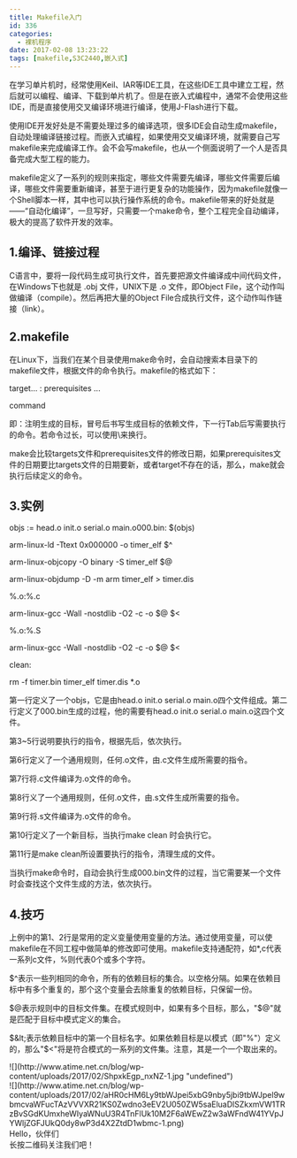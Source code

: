 ```yaml
---
title: Makefile入门
id: 336
categories:
  - 裸机程序
date: 2017-02-08 13:23:22
tags: [makefile,S3C2440,嵌入式]
---
```


<section data-role="outer"><section class="_135editor" data-tools="135编辑器" data-id="84261"><section class="layout"><section><section></section><section></section></section><section class="135brush" data-style="color: rgb(51, 51, 51); font-size: 1em; line-height: 1.75em; word-break: break-all; word-wrap: break-word; text-align: justify;">在学习单片机时，经常使用Keil、IAR等IDE工具，在这些IDE工具中建立工程，然后就可以编程、编译、下载到单片机了。但是在嵌入式编程中，通常不会使用这些IDE，而是直接使用交叉编译环境进行编译，使用J-Flash进行下载。

使用IDE开发好处是不需要处理过多的编译选项，很多IDE会自动生成makefile，自动处理编译链接过程。而嵌入式编程，如果使用交叉编译环境，就需要自己写makefile来完成编译工作。会不会写makefile，也从一个侧面说明了一个人是否具备完成大型工程的能力。

makefile定义了一系列的规则来指定，哪些文件需要先编译，哪些文件需要后编译，哪些文件需要重新编译，甚至于进行更复杂的功能操作，因为makefile就像一个Shell脚本一样，其中也可以执行操作系统的命令。makefile带来的好处就是——“自动化编译”，一旦写好，只需要一个make命令，整个工程完全自动编译，极大的提高了软件开发的效率。

</section><section><section></section></section></section></section><section class="_135editor" data-tools="135编辑器" data-id="33">

## <span class="autonum" title="" data-original-title="">1.</span>编译、链接过程

</section><section class="_135editor" data-tools="135编辑器" data-id="84261"><section class="layout"><section><section></section><section></section></section><section class="135brush" data-style="color: rgb(51, 51, 51); font-size: 1em; line-height: 1.75em; word-break: break-all; word-wrap: break-word; text-align: justify;">C语言中，要将一段代码生成可执行文件，首先要把源文件编译成中间代码文件，在Windows下也就是 .obj 文件，UNIX下是 .o 文件，即Object File，这个动作叫做编译（compile）。然后再把大量的Object File合成执行文件，这个动作叫作链接（link）。</section><section><section></section></section></section></section><section class="_135editor" data-tools="135编辑器" data-id="33">

## <span class="autonum" title="" data-original-title="">2.</span>**makefile**

</section><section class="_135editor" data-tools="135编辑器" data-id="84261"><section class="layout"><section><section></section><section></section></section><section class="135brush" data-style="color: rgb(51, 51, 51); font-size: 1em; line-height: 1.75em; word-break: break-all; word-wrap: break-word; text-align: justify;">在Linux下，当我们在某个目录使用make命令时，会自动搜索本目录下的makefile文件，根据文件的命令执行。makefile的格式如下：

target... : prerequisites ...

command

即：注明生成的目标，冒号后书写生成目标的依赖文件，下一行Tab后写需要执行的命令。若命令过长，可以使用\来换行。

make会比较targets文件和prerequisites文件的修改日期，如果prerequisites文件的日期要比targets文件的日期要新，或者target不存在的话，那么，make就会执行后续定义的命令。

</section><section><section></section></section></section></section><section class="_135editor" data-tools="135编辑器" data-id="33">

## <span class="autonum" title="" data-original-title="">3.</span>**实例**

</section><section class="_135editor" data-tools="135编辑器" data-id="86412"><section><section><section class="135brush">objs := head.o init.o serial.o main.o000.bin: $(objs)

arm-linux-ld -Ttext 0x000000 -o timer_elf $^

arm-linux-objcopy -O binary -S timer_elf $@

arm-linux-objdump -D -m arm timer_elf &gt; timer.dis

%.o:%.c

arm-linux-gcc -Wall -nostdlib -O2 -c -o $@ $&lt;

%.o:%.S

arm-linux-gcc -Wall -nostdlib -O2 -c -o $@ $&lt;

clean:

rm -f timer.bin timer_elf timer.dis *.o

</section></section></section></section><section class="_135editor" data-tools="135编辑器" data-id="84261"><section class="layout"><section><section></section><section></section></section><section class="135brush" data-style="color: rgb(51, 51, 51); font-size: 1em; line-height: 1.75em; word-break: break-all; word-wrap: break-word; text-align: justify;">第一行定义了一个objs，它是由head.o init.o serial.o main.o四个文件组成。第二行定义了000.bin生成的过程，他的需要有head.o init.o serial.o main.o这四个文件。

第3~5行说明要执行的指令，根据先后，依次执行。

第6行定义了一个通用规则，任何.o文件，由.c文件生成所需要的指令。

第7行将.c文件编译为.o文件的命令。

第8行义了一个通用规则，任何.o文件，由.s文件生成所需要的指令。

第9行将.s文件编译为.o文件的命令。

第10行定义了一个新目标，当执行make clean 时会执行它。

第11行是make clean所设置要执行的指令，清理生成的文件。

当执行make命令时，自动会执行生成000.bin文件的过程，当它需要某一个文件时会查找这个文件生成的方法，依次执行。

</section><section><section></section></section></section></section><section class="_135editor" data-tools="135编辑器" data-id="33">

## <span class="autonum" title="" data-original-title="">4.</span>技巧

</section><section class="_135editor" data-tools="135编辑器" data-id="84261"><section class="layout"><section><section></section><section></section></section><section class="135brush" data-style="color: rgb(51, 51, 51); font-size: 1em; line-height: 1.75em; word-break: break-all; word-wrap: break-word; text-align: justify;">上例中的第1、2行是常用的定义变量使用变量的方法。通过使用变量，可以使makefile在不同工程中做简单的修改即可使用。makefile支持通配符，如*,c代表一系列c文件，%则代表0个或多个字符。

$^表示一些列相同的命令，所有的依赖目标的集合。以空格分隔。如果在依赖目标中有多个重复的，那个这个变量会去除重复的依赖目标，只保留一份。

$@表示规则中的目标文件集。在模式规则中，如果有多个目标，那么，"$@"就是匹配于目标中模式定义的集合。

$&lt;表示依赖目标中的第一个目标名字。如果依赖目标是以模式（即"%"）定义的，那么"$&lt;"将是符合模式的一系列的文件集。注意，其是一个一个取出来的。

</section><section><section></section></section></section></section><section class="_135editor" data-tools="135编辑器" data-id="88719"><section><section><section data-width="40%">![](http://www.atime.net.cn/blog/wp-content/uploads/2017/02/ShpxkEgp_nxNZ-1.jpg "undefined")</section><section><section>![](http://www.atime.net.cn/blog/wp-content/uploads/2017/02/aHR0cHM6Ly9tbWJpei5xbG9nby5jbi9tbWJpel9wbmcvaWFucTAzVVVXR21KS0Zwdno3eEV2U050ZW5saEluaDlSZkxmVW1TRzBvSGdKUmxheWIyaWNuU3R4TnFlUk10M2F6aWEwZ2w3aWFndW41YVpJYWljZGFJUkQ0dy8wP3d4X2ZtdD1wbmc-1.png)</section><section>Hello，伙伴们</section><section>长按二维码关注我们吧！</section></section></section></section></section><section class="_135editor" data-role="paragraph"></section></section>